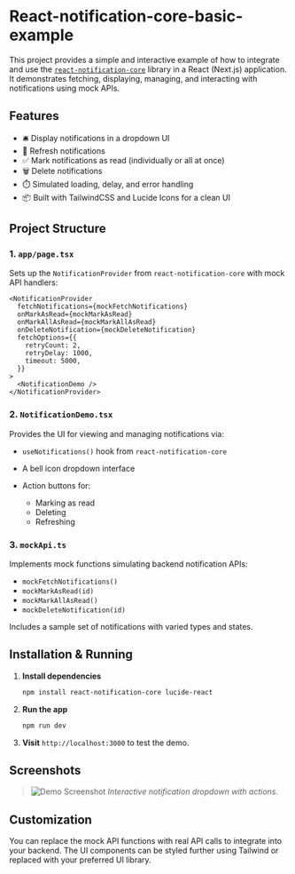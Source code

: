 

# React-notification-core-basic-example

This project provides a simple and interactive example of how to integrate and use the [`react-notification-core`](https://www.npmjs.com/package/react-notification-core) library in a React (Next.js) application. It demonstrates fetching, displaying, managing, and interacting with notifications using mock APIs.

## Features

* 🛎️ Display notifications in a dropdown UI
* 🔁 Refresh notifications
* ✅ Mark notifications as read (individually or all at once)
* 🗑️ Delete notifications
* ⏱️ Simulated loading, delay, and error handling
* 📦 Built with TailwindCSS and Lucide Icons for a clean UI

## Project Structure

### 1. `app/page.tsx`

Sets up the `NotificationProvider` from `react-notification-core` with mock API handlers:

```tsx
<NotificationProvider
  fetchNotifications={mockFetchNotifications}
  onMarkAsRead={mockMarkAsRead}
  onMarkAllAsRead={mockMarkAllAsRead}
  onDeleteNotification={mockDeleteNotification}
  fetchOptions={{
    retryCount: 2,
    retryDelay: 1000,
    timeout: 5000,
  }}
>
  <NotificationDemo />
</NotificationProvider>
```

### 2. `NotificationDemo.tsx`

Provides the UI for viewing and managing notifications via:

* `useNotifications()` hook from `react-notification-core`
* A bell icon dropdown interface
* Action buttons for:

  * Marking as read
  * Deleting
  * Refreshing

### 3. `mockApi.ts`

Implements mock functions simulating backend notification APIs:

* `mockFetchNotifications()`
* `mockMarkAsRead(id)`
* `mockMarkAllAsRead()`
* `mockDeleteNotification(id)`

Includes a sample set of notifications with varied types and states.

## Installation & Running

1. **Install dependencies**

   ```bash
   npm install react-notification-core lucide-react
   ```

2. **Run the app**

   ```bash
   npm run dev
   ```

3. **Visit** `http://localhost:3000` to test the demo.

## Screenshots

> ![Demo Screenshot]()
> *Interactive notification dropdown with actions.*

## Customization

You can replace the mock API functions with real API calls to integrate into your backend. The UI components can be styled further using Tailwind or replaced with your preferred UI library.

